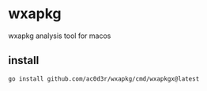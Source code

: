 # wxapkg

wxapkg analysis tool for macos

## install

```bash
go install github.com/ac0d3r/wxapkg/cmd/wxapkgx@latest
```
